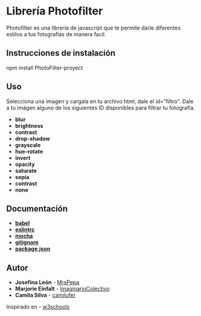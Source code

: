 Librería Photofilter
====================

Photofilter es una librería de javascript que te permite darle diferentes estilos a tus fotografías de manera facil.

Instrucciones de instalación
---------------------------

npm install PhotoFilter-proyect

Uso
-----

Selecciona una imagen y cargala en tu archivo html, dale el id="filtro".
Dale a tu imágen alguno de los siguientes ID disponibles para filtrar tu fotografía.

* **blur** 
* **brightness**
* **contrast**
* **drop-shadow**
* **grayscale**
* **hue-rotate**
* **invert**
* **opacity**
* **saturate**
* **sepia**
* **contrast**
* **none**

Documentación
--------------

* **[babel](https://babeljs.io/)**
* **[eslintrc](https://eslint.org/)**
* **[mocha](https://mochajs.org/)**
* **[gitignore](https://git-scm.com/docs/gitignore)**
* **[package.json](https://docs.npmjs.com/files/package.json)**


Autor
-----

* **Josefina León** - [MrsPepa](https://github.com/MrsPepa)
* **Marjorie Einfalt** - [ImaginarioColectivo](https://github.com/ImaginarioColectivo)
* **Camila Silva** - [camilufer](https://github.com/camilufer)




 Inspirado en - [w3schools](https://www.w3schools.com/cssref/css3_pr_filter.asp) 
